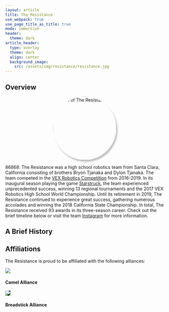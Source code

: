 ```yaml
---
layout: article
title: The Resistance
use_webpack: true
use_page_title_as_title: true
mode: immersive
header:
  theme: dark
article_header:
  type: overlay
  theme: dark
  align: center
  background_image:
    src: /assets/img/resistance/resistance.jpg
---
```


## Overview

<img
  style="display:block; margin:0px auto; border-radius:50%; width:200px; box-shadow:4px 6px 4px rgba(0, 0, 0, 0.23);"
  alt="Logo of The Resistance"
  src="/assets/img/resistance/logo.jpg"
/>

86868: The Resistance was a high school robotics team from Santa Clara,
California consisting of brothers Bryon Tjanaka and Dylon Tjanaka. The team
competed in the
[VEX Robotics Competition]("https://en.wikipedia.org/wiki/VEX_Robotics_Competition")
from 2016-2019. In its inaugural season playing the game
[Starstruck](https://youtu.be/0t2zstQ84Tw), the team experienced unprecedented
success, winning 13 regional tournaments and the 2017 VEX Robotics High School
World Championship. Until its retirement in 2019, The Resistance continued to
experience great success, gathering numerous accolades and winning the 2018
California State Championship. In total, The Resistance received 93 awards in
its three-season career. Check out the brief timeline below or visit the team
[Instagram](https://www.instagram.com/86868_the_resistance/) for more
information.

## A Brief History

<div class="react" id="resistance"></div>

## Affiliations

The Resistance is proud to be affiliated with the following alliances:

<div class="grid-container">
  <div class="grid grid--p-3">
    <div class="cell cell--6"><div>
      <div class="card">
        <div class="card__image">
          <img class="image" src="/assets/img/resistance/camel.jpg"/>
        </div>
        <div class="card__content">
          <div class="card__header">
            <h4>Camel Alliance</h4>
          </div>
        </div>
      </div>
    </div></div>
    <div class="cell cell--6"><div>
      <div class="card">
        <div class="card__image">
          <img class="image" style="background-color:black" src="/assets/img/resistance/breadstick.png"/>
        </div>
        <div class="card__content">
          <div class="card__header">
            <h4>Breadstick Alliance</h4>
          </div>
        </div>
      </div>
    </div></div>
  </div>
</div>
